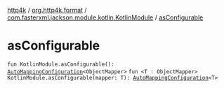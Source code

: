 [http4k](../../index.md) / [org.http4k.format](../index.md) / [com.fasterxml.jackson.module.kotlin.KotlinModule](index.md) / [asConfigurable](./as-configurable.md)

# asConfigurable

`fun KotlinModule.asConfigurable(): `[`AutoMappingConfiguration`](../-auto-mapping-configuration/index.md)`<ObjectMapper>`
`fun <T : ObjectMapper> KotlinModule.asConfigurable(mapper: T): `[`AutoMappingConfiguration`](../-auto-mapping-configuration/index.md)`<T>`